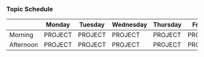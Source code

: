 ### Topic Schedule

|           | Monday  | Tuesday | Wednesday | Thursday | Friday |
| --------- | ------  | ------- | --------- | -------- | ------ |
| Morning   | PROJECT | PROJECT | PROJECT   | PROJECT  | PROJECT |
| Afternoon | PROJECT | PROJECT | PROJECT   | PROJECT  | PROJECT |

